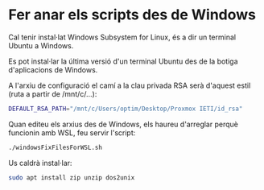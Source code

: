 # Fer anar els scripts des de Windows

Cal tenir instal·lat Windows Subsystem for Linux, és a dir un terminal Ubuntu a Windows. 

Es pot instal·lar la última versió d'un terminal Ubuntu des de la botiga d'aplicacions de Windows.

A l'arxiu de configuració el camí a la clau privada RSA serà d'aquest estil (ruta a partir de /mnt/c/...):
```bash
DEFAULT_RSA_PATH="/mnt/c/Users/optim/Desktop/Proxmox IETI/id_rsa"
```


Quan editeu els arxius des de Windows, els haureu d'arreglar perquè funcionin amb WSL, feu servir l'script:
```bash
./windowsFixFilesForWSL.sh
```

Us caldrà instal·lar:
```bash
sudo apt install zip unzip dos2unix
```


